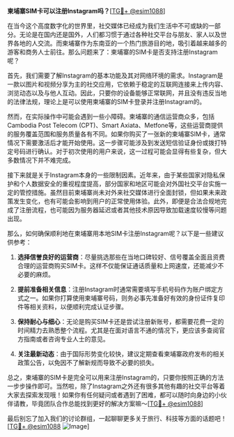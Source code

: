 **柬埔寨SIM卡可以注册Instagram吗？**[[TG💪+ @esim1088](https://t.me/s/esim1088)]

在当今这个高度数字化的世界里，社交媒体已经成为我们生活中不可或缺的一部分。无论是在国内还是国外，人们都习惯于通过各种社交平台与朋友、家人以及世界各地的人交流。而柬埔寨作为东南亚的一个热门旅游目的地，吸引着越来越多的游客和商务人士前往。那么问题来了：柬埔寨的SIM卡是否支持注册Instagram呢？

首先，我们需要了解Instagram的基本功能及其对网络环境的需求。Instagram是一款以图片和视频分享为主的社交应用，它依赖于稳定的互联网连接来上传内容、浏览动态以及与他人互动。因此，只要你的设备能够正常联网，并且没有违反当地的法律法规，理论上是可以使用柬埔寨的SIM卡登录并注册Instagram的。

然而，在实际操作中可能会遇到一些小障碍。柬埔寨的通信运营商众多，包括Cambodia Post Telecom (CPT)、Smart Axiata、Metfone等，这些运营商提供的服务覆盖范围和服务质量各有不同。如果你购买了一张新的柬埔寨SIM卡，通常情况下需要激活后才能开始使用。这一步骤可能涉及到发送短信验证身份或拨打特定号码进行确认。对于初次使用的用户来说，这一过程可能会显得有些复杂，但大多数情况下并不难完成。

接下来就是关于Instagram本身的一些限制因素。近年来，由于某些国家对隐私保护和个人数据安全的重视程度提高，部分国家和地区可能会对外国社交平台实施一定的管控措施。虽然目前柬埔寨尚未对外来社交媒体进行全面封锁，但如果未来政策发生变化，也有可能会影响到用户的正常使用体验。此外，即便是合法合规地完成了注册流程，也可能因为服务器延迟或者其他技术原因导致加载速度较慢等问题出现。

那么，如何确保顺利地在柬埔寨用本地SIM卡注册Instagram呢？以下是一些建议供参考：

1. **选择信誉良好的运营商**：尽量挑选那些在当地口碑较好、信号覆盖全面且资费合理的运营商购买SIM卡。这样不仅能保证通话质量和上网速度，还能减少不必要的麻烦。
   
2. **提前准备相关信息**：注册Instagram时通常需要填写手机号码作为账户绑定方式之一。如果你打算使用柬埔寨号码，则务必事先准备好有效的身份证件复印件等相关资料，以便顺利完成认证步骤。

3. **保持耐心与细心**：无论是购买SIM卡还是尝试注册新账号，都需要花费一定的时间精力去熟悉整个流程。尤其是在面对语言不通的情况下，更应该多查阅官方指南或者咨询专业人士的意见。

4. **关注最新动态**：由于国际形势变化较快，建议定期查看柬埔寨政府发布的相关政策公告，以免因不了解新规而导致不必要的损失。

总之，柬埔寨的SIM卡是完全可以用来注册Instagram的，只要你按照正确的方法一步步操作即可。当然啦，除了Instagram之外还有很多其他有趣的社交平台等着大家去探索发现哦！如果你有任何疑问或者遇到了困难，都可以随时向身边的小伙伴请教，毕竟团队合作总能找到更好的解决方案嘛～[[TG💪+ @esim1088](https://t.me/s/esim1088)]

最后别忘了加入我们的讨论群组，一起聊聊更多关于旅行、科技等方面的话题吧！[[TG💪+ @esim1088](https://t.me/s/esim1088) ![Image](https://i.postimg.cc/4NQfJmqS/Snipaste-2025-05-13-00-14-12.png)]